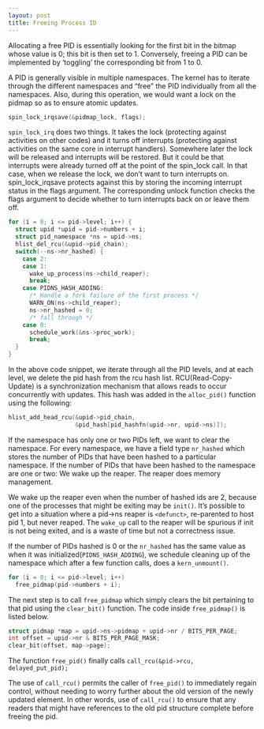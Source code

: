 ```yaml
---
layout: post
title: Freeing Process ID
---
```


Allocating a free PID is essentially looking for the first bit in the bitmap whose value is 0; this bit is then set to 1. Conversely, freeing a PID can be implemented by ‘toggling’ the corresponding bit from 1 to 0.

A PID is generally visible in multiple namespaces. The kernel has to iterate through the different namespaces and “free” the PID individually from all the namespaces. Also, during this operation, we would want a lock on the pidmap so as to ensure atomic updates.

```C
spin_lock_irqsave(&pidmap_lock, flags);
```

`spin_lock_irq` does two things. It takes the lock (protecting against activities on other codes) and it turns off interrupts (protecting against activities on the same core in interrupt handlers). Somewhere later the lock will be released and interrupts will be restored. But it could be that interrupts were already turned off at the point of the spin_lock call. In that case, when we release the lock, we don’t want to turn interrupts on. spin_lock_irqsave protects against this by storing the incoming interrupt status in the flags argument. The corresponding unlock function checks the flags argument to decide whether to turn interrupts back on or leave them off.

```C
for (i = 0; i <= pid->level; i++) {
  struct upid *upid = pid->numbers + i;
  struct pid_namespace *ns = upid->ns;
  hlist_del_rcu(&upid->pid_chain);
  switch(--ns->nr_hashed) {
    case 2:
    case 1:
      wake_up_process(ns->child_reaper);
      break;
    case PIDNS_HASH_ADDING:
      /* Handle a fork failure of the first process */
      WARN_ON(ns->child_reaper);
      ns->nr_hashed = 0;
      /* fall through */
    case 0:
      schedule_work(&ns->proc_work);
      break;
  }
}
```

In the above code snippet, we iterate through all the PID levels, and at each level, we delete the pid hash from the rcu hash list. RCU(Read-Copy-Update) is a synchronization mechanism that allows reads to occur concurrently with updates. This hash was added in the `alloc_pid()` function using the following:

```C
hlist_add_head_rcu(&upid->pid_chain,
                   &pid_hash[pid_hashfn(upid->nr, upid->ns)]);
```

If the namespace has only one or two PIDs left, we want to clear the namespace. For every namespace, we have a field type `nr_hashed` which stores the number of PIDs that have been hashed to a particular namespace. If the number of PIDs that have been hashed to the namespace are one or two: We wake up the reaper. The reaper does memory management.

We wake up the reaper even when the number of hashed ids are 2, because one of the processes that might be exiting may be `init()`. It’s possible to get into a situation where a pid->ns reaper is `<defunct>`, re-parented to host pid 1, but never reaped. The `wake_up` call to the reaper will be spurious if init is not being exited, and is a waste of time but not a correctness issue.

If the number of PIDs hashed is 0 or the `nr_hashed` has the same value as when it was initialized(`PIDNS_HASH_ADDING`), we schedule cleaning up of the namespace which after a few function calls, does a `kern_unmount()`.

```C
for (i = 0; i <= pid->level; i++)
  free_pidmap(pid->numbers + i);
```

The next step is to call `free_pidmap` which simply clears the bit pertaining to that pid using the `clear_bit()` function. The code inside `free_pidmap()` is listed below.

```C
struct pidmap *map = upid->ns->pidmap + upid->nr / BITS_PER_PAGE;
int offset = upid->nr & BITS_PER_PAGE_MASK;
clear_bit(offset, map->page);
```

The function `free_pid()` finally calls `call_rcu(&pid->rcu, delayed_put_pid);`

The use of `call_rcu()` permits the caller of `free_pid()` to immediately regain control, without needing to worry further about the old version of the newly updated element. In other words, use of `call_rcu()` to ensure that any readers that might have references to the old pid structure complete before freeing the pid.
